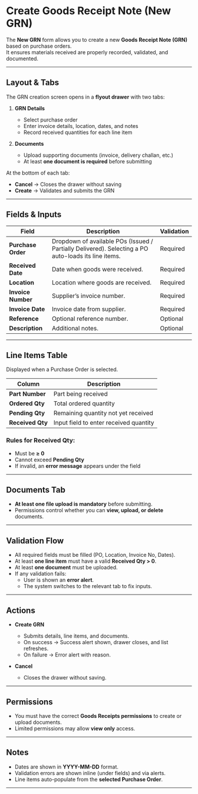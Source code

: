 # Create Goods Receipt Note (New GRN)

The **New GRN** form allows you to create a new **Goods Receipt Note (GRN)** based on purchase orders.  
It ensures materials received are properly recorded, validated, and documented.

---

## Layout & Tabs

The GRN creation screen opens in a **flyout drawer** with two tabs:

1. **GRN Details**

   - Select purchase order
   - Enter invoice details, location, dates, and notes
   - Record received quantities for each line item

2. **Documents**
   - Upload supporting documents (invoice, delivery challan, etc.)
   - At least **one document is required** before submitting

At the bottom of each tab:

- **Cancel** → Closes the drawer without saving
- **Create** → Validates and submits the GRN

---

## Fields & Inputs

| Field              | Description                                                                                         | Validation |
| ------------------ | --------------------------------------------------------------------------------------------------- | ---------- |
| **Purchase Order** | Dropdown of available POs (Issued / Partially Delivered). Selecting a PO auto-loads its line items. | Required   |
| **Received Date**  | Date when goods were received.                                                                      | Required   |
| **Location**       | Location where goods are received.                                                                  | Required   |
| **Invoice Number** | Supplier’s invoice number.                                                                          | Required   |
| **Invoice Date**   | Invoice date from supplier.                                                                         | Required   |
| **Reference**      | Optional reference number.                                                                          | Optional   |
| **Description**    | Additional notes.                                                                                   | Optional   |

---

## Line Items Table

Displayed when a Purchase Order is selected.

| Column           | Description                            |
| ---------------- | -------------------------------------- |
| **Part Number**  | Part being received                    |
| **Ordered Qty**  | Total ordered quantity                 |
| **Pending Qty**  | Remaining quantity not yet received    |
| **Received Qty** | Input field to enter received quantity |

### Rules for Received Qty:

- Must be **≥ 0**
- Cannot exceed **Pending Qty**
- If invalid, an **error message** appears under the field

---

## Documents Tab

- **At least one file upload is mandatory** before submitting.
- Permissions control whether you can **view, upload, or delete** documents.

---

## Validation Flow

- All required fields must be filled (PO, Location, Invoice No, Dates).
- At least **one line item** must have a valid **Received Qty > 0**.
- At least **one document** must be uploaded.
- If any validation fails:
  - User is shown an **error alert**.
  - The system switches to the relevant tab to fix inputs.

---

## Actions

- **Create GRN**

  - Submits details, line items, and documents.
  - On success → Success alert shown, drawer closes, and list refreshes.
  - On failure → Error alert with reason.

- **Cancel**
  - Closes the drawer without saving.

---

## Permissions

- You must have the correct **Goods Receipts permissions** to create or upload documents.
- Limited permissions may allow **view only** access.

---

## Notes

- Dates are shown in **YYYY-MM-DD** format.
- Validation errors are shown inline (under fields) and via alerts.
- Line items auto-populate from the **selected Purchase Order**.

---
